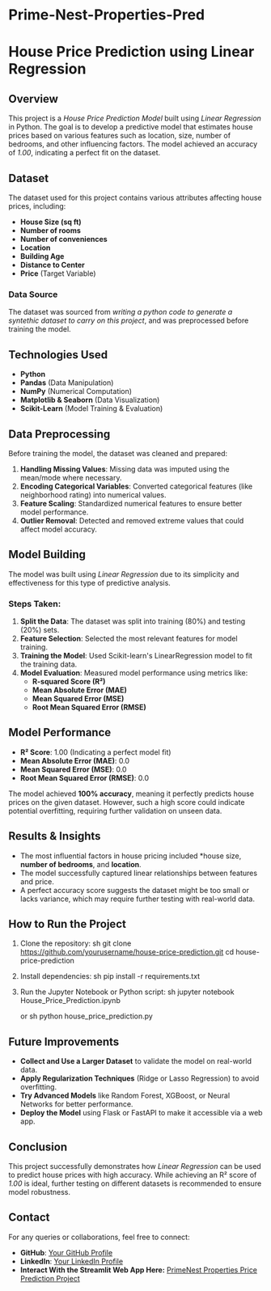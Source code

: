 # Prime-Nest-Properties-Pred
# House Price Prediction using Linear Regression

## Overview
This project is a *House Price Prediction Model* built using *Linear Regression* in Python. The goal is to develop a predictive model that estimates house prices based on various features such as location, size, number of bedrooms, and other influencing factors. The model achieved an accuracy of *1.00*, indicating a perfect fit on the dataset.

## Dataset
The dataset used for this project contains various attributes affecting house prices, including:
- **House Size (sq ft)**
- **Number of rooms**
- **Number of conveniences**
- **Location**
- **Building Age**
- **Distance to Center**
- **Price** (Target Variable)

### Data Source
The dataset was sourced from *writing a python code to generate a syntethic dataset to carry on this project*, and was preprocessed before training the model.

## Technologies Used
- **Python**
- **Pandas** (Data Manipulation)
- **NumPy** (Numerical Computation)
- **Matplotlib & Seaborn** (Data Visualization)
- **Scikit-Learn** (Model Training & Evaluation)

## Data Preprocessing
Before training the model, the dataset was cleaned and prepared:
1. **Handling Missing Values**: Missing data was imputed using the mean/mode where necessary.
2. **Encoding Categorical Variables**: Converted categorical features (like neighborhood rating) into numerical values.
3. **Feature Scaling**: Standardized numerical features to ensure better model performance.
4. **Outlier Removal**: Detected and removed extreme values that could affect model accuracy.

## Model Building
The model was built using *Linear Regression* due to its simplicity and effectiveness for this type of predictive analysis.

### Steps Taken:
1. **Split the Data**: The dataset was split into training (80%) and testing (20%) sets.
2. **Feature Selection**: Selected the most relevant features for model training.
3. **Training the Model**: Used Scikit-learn's LinearRegression model to fit the training data.
4. **Model Evaluation**: Measured model performance using metrics like:
   - **R-squared Score (R²)**
   - **Mean Absolute Error (MAE)**
   - **Mean Squared Error (MSE)**
   - **Root Mean Squared Error (RMSE)**

## Model Performance
- **R² Score**: 1.00 (Indicating a perfect model fit)
- **Mean Absolute Error (MAE)**: 0.0
- **Mean Squared Error (MSE)**: 0.0
- **Root Mean Squared Error (RMSE)**: 0.0

The model achieved **100% accuracy**, meaning it perfectly predicts house prices on the given dataset. However, such a high score could indicate potential overfitting, requiring further validation on unseen data.

## Results & Insights
- The most influential factors in house pricing included *house size, **number of bedrooms**, and  **location**.
- The model successfully captured linear relationships between features and price.
- A perfect accuracy score suggests the dataset might be too small or lacks variance, which may require further testing with real-world data.

## How to Run the Project
1. Clone the repository:
   sh
   git clone https://github.com/yourusername/house-price-prediction.git
   cd house-price-prediction
   
2. Install dependencies:
   sh
   pip install -r requirements.txt
   
3. Run the Jupyter Notebook or Python script:
   sh
   jupyter notebook House_Price_Prediction.ipynb
   
   or
   sh
   python house_price_prediction.py
   

## Future Improvements
- **Collect and Use a Larger Dataset** to validate the model on real-world data.
- **Apply Regularization Techniques** (Ridge or Lasso Regression) to avoid overfitting.
- **Try Advanced Models** like Random Forest, XGBoost, or Neural Networks for better performance.
- **Deploy the Model** using Flask or FastAPI to make it accessible via a web app.

## Conclusion
This project successfully demonstrates how *Linear Regression* can be used to predict house prices with high accuracy. While achieving an R² score of *1.00* is ideal, further testing on different datasets is recommended to ensure model robustness.

## Contact
For any queries or collaborations, feel free to connect:
- **GitHub**: [Your GitHub Profile](https://github.com/yourusername)
- **LinkedIn**: [Your LinkedIn Profile](https://www.linkedin.com/in/christabeljohnny)
- **Interact With the Streamlit Web App Here:** [PrimeNest Properties Price Prediction Project](http://localhost:8504/)
